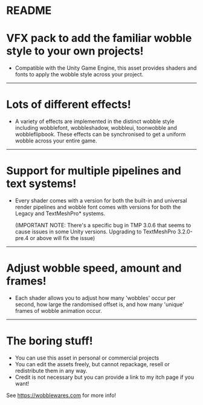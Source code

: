 # README #

# VFX pack to add the familiar wobble style to your own projects! #
* Compatible with the Unity Game Engine, this asset provides shaders and fonts to apply the wobble style across your project.

---
# Lots of different effects! #
* A variety of effects are implemented in the distinct wobble style including wobblefont, wobbleshadow, wobbleui, toonwobble and wobbleflipbook. These effects can be synchronised to get a uniform wobble across your entire game.
---

# Support for multiple pipelines and text systems! #
* Every shader comes with a version for both the built-in and universal render pipelines and wobble font comes with versions for both the Legacy and TextMeshPro* systems.


  (IMPORTANT NOTE: There's a specific bug in TMP 3.0.6 that seems to cause issues in some Unity versions. Upgrading to TextMeshPro 3.2.0-pre.4 or above will fix the issue)

---

# Adjust wobble speed, amount and frames! #
* Each shader allows you to adjust how many 'wobbles' occur per second, how large the randomised offset is, and how many 'unique' frames of wobble animation occur.
---

# The boring stuff! #
* You can use this asset in personal or commercial projects
* You can edit the assets freely, but cannot repackage, resell or redistribute them in any way.
* Credit is not necessary but you can provide a link to my itch page if you want!

See https://wobblewares.com for more info!